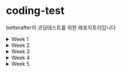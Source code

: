 # coding-test
betterafter의 코딩테스트를 위한 레포지토리입니다

<details>
    <summary>Week 1</summary>
    
## 2024.04.19
- [백준] 2493. 탑
    - [문제] https://www.acmicpc.net/problem/2493
    - [풀이] https://keykat.tistory.com/entry/%EB%B0%B1%EC%A4%80-2493-%ED%83%91
</details>

<details>
    <summary>Week 2</summary>
    
## 2024.04.22
- [백준] 14719. 빗물
    - [문제] https://www.acmicpc.net/problem/14719
    - [풀이] https://keykat.tistory.com/entry/%EC%95%8C%EA%B3%A0%EB%A6%AC%EC%A6%98%EB%B0%B1%EC%A4%80-14719-%EB%B9%97%EB%AC%BC

## 2024.04.25
- [백준] 2607. 비슷한 단어
    - [문제] https://www.acmicpc.net/problem/2607
    - [풀이] https://keykat.tistory.com/entry/%EC%95%8C%EA%B3%A0%EB%A6%AC%EC%A6%98%EB%B0%B1%EC%A4%80-2607-%EB%B9%84%EC%8A%B7%ED%95%9C-%EB%8B%A8%EC%96%B4

## 2024.04.27
- [백준] 11659. 구간 합 구하기 4
    - [문제] https://www.acmicpc.net/problem/11659
    - [풀이] https://keykat.tistory.com/entry/%EC%95%8C%EA%B3%A0%EB%A6%AC%EC%A6%98%EB%B0%B1%EC%A4%80-11659-%EA%B5%AC%EA%B0%84-%ED%95%A9-%EA%B5%AC%ED%95%98%EA%B8%B0-4

## 2024.04.27
- [백준] 11659. 구간 합 구하기 4
    - [문제] https://www.acmicpc.net/problem/15486
    - [풀이] https://keykat.tistory.com/entry/%EC%95%8C%EA%B3%A0%EB%A6%AC%EC%A6%98%EB%B0%B1%EC%A4%80-15486-%ED%87%B4%EC%82%AC
</details>

<details>
    <summary>Week 3</summary>
    
## 2024.05.01
- [백준] 3758. KCPC
    - [문제] https://www.acmicpc.net/problem/3758
    - [풀이] https://keykat.tistory.com/entry/%EC%95%8C%EA%B3%A0%EB%A6%AC%EC%A6%98%EB%B0%B1%EC%A4%80-3758-KCPC

## 2024.05.03
- [백준] 13305. 주유소
    - [문제] https://www.acmicpc.net/problem/13305
    - [풀이] https://keykat.tistory.com/entry/%EC%95%8C%EA%B3%A0%EB%A6%AC%EC%A6%98%EB%B0%B1%EC%A4%80-13305-%EC%A3%BC%EC%9C%A0%EC%86%8C

## 2024.05.06
- [백준] 20310. 타노스 
    - [문제] https://www.acmicpc.net/problem/20310
    - [풀이] https://keykat.tistory.com/entry/%EC%95%8C%EA%B3%A0%EB%A6%AC%EC%A6%98%EB%B0%B1%EC%A4%80-20310-%ED%83%80%EB%85%B8%EC%8A%A4

</details>

<details>
    <summary>Week 4</summary>

## 2024.05.08
- [백준] 19637. IF문 좀 대신 써줘 
    - [문제] https://www.acmicpc.net/problem/19637
    - [풀이] https://keykat.tistory.com/entry/%EC%95%8C%EA%B3%A0%EB%A6%AC%EC%A6%98%EB%B0%B1%EC%A4%80-19637-IF%EB%AC%B8-%EC%A2%80-%EB%8C%80%EC%8B%A0-%EC%8D%A8%EC%A4%98

## 2024.05.09
- [백준] 22233. 가희와 키워드
    - [문제] https://www.acmicpc.net/problem/22233
    - [풀이] https://keykat.tistory.com/entry/%EC%95%8C%EA%B3%A0%EB%A6%AC%EC%A6%98%EB%B0%B1%EC%A4%80-22233-%EA%B0%80%ED%9D%AC%EC%99%80-%ED%82%A4%EC%9B%8C%EB%93%9C

- [백준] 20006. 랭킹전 대기열
    - [문제] https://www.acmicpc.net/problem/20006
    - [풀이] https://keykat.tistory.com/entry/%EC%95%8C%EA%B3%A0%EB%A6%AC%EC%A6%98%EB%B0%B1%EC%A4%80-20006-%EB%9E%AD%ED%82%B9%EC%A0%84-%EB%8C%80%EA%B8%B0%EC%97%B4
</details>

<details>
    <summary>Week 5</summary>
    
## 2024.04.22
- [백준] 11501. 주식
    - [문제] https://www.acmicpc.net/problem/11501
    - [풀이] https://keykat.tistory.com/entry/%EC%95%8C%EA%B3%A0%EB%A6%AC%EC%A6%98%EB%B0%B1%EC%A4%80-11501-%EC%A3%BC%EC%8B%9D

## 2024.04.22
- [백준] 4358. 생태학
    - [문제] https://www.acmicpc.net/problem/4358
    - [풀이] https://keykat.tistory.com/entry/%EC%95%8C%EA%B3%A0%EB%A6%AC%EC%A6%98%EB%B0%B1%EC%A4%80-4358-%EC%83%9D%ED%83%9C%ED%95%99

</details>